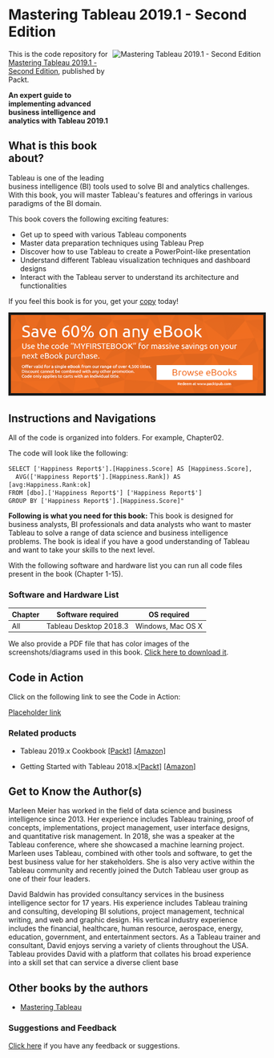 # Mastering Tableau 2019.1 - Second Edition


<a href="https://www.packtpub.com/big-data-and-business-intelligence/mastering-tableau-20191-second-edition?utm_source=github&utm_medium=repository&utm_campaign=9781789533880"><img src="https://d1ldz4te4covpm.cloudfront.net/sites/default/files/imagecache/ppv4_main_book_cover/B11431_1.png" alt="Mastering Tableau 2019.1 - Second Edition" height="256px" align="right"></a>

This is the code repository for [ Mastering Tableau 2019.1 - Second Edition](https://www.packtpub.com/big-data-and-business-intelligence/mastering-tableau-20191-second-edition?utm_source=github&utm_medium=repository&utm_campaign=9781789533880), published by Packt.

**An expert guide to implementing advanced business intelligence and analytics with Tableau 2019.1**

## What is this book about?
Tableau is one of the leading business intelligence (BI) tools used to solve BI and analytics challenges. With this book, you will master Tableau's features and offerings in various paradigms of the BI domain.

This book covers the following exciting features: 
* Get up to speed with various Tableau components
* Master data preparation techniques using Tableau Prep
* Discover how to use Tableau to create a PowerPoint-like presentation
* Understand different Tableau visualization techniques and dashboard designs
* Interact with the Tableau server to understand its architecture and functionalities

If you feel this book is for you, get your [copy](https://www.amazon.com/dp/1789533880) today!

<a href="https://www.packtpub.com/?utm_source=github&utm_medium=banner&utm_campaign=GitHubBanner"><img src="https://raw.githubusercontent.com/PacktPublishing/GitHub/master/GitHub.png" 
alt="https://www.packtpub.com/" border="5" /></a>


## Instructions and Navigations
All of the code is organized into folders. For example, Chapter02.

The code will look like the following:
```
SELECT ['Happiness Report$'].[Happiness.Score] AS [Happiness.Score], 
  AVG(['Happiness Report$'].[Happiness.Rank]) AS [avg:Happiness.Rank:ok] 
FROM [dbo].['Happiness Report$'] ['Happiness Report$'] 
GROUP BY ['Happiness Report$'].[Happiness.Score]"  
```

**Following is what you need for this book:**
This book is designed for business analysts, BI professionals and data analysts who want to master Tableau to solve a range of data science and business intelligence problems. The book is ideal if you have a good understanding of Tableau and want to take your skills to the next level.

With the following software and hardware list you can run all code files present in the book (Chapter 1-15).

### Software and Hardware List

| Chapter  | Software required                   | OS required                        |
| -------- | ------------------------------------| -----------------------------------|
|      All | Tableau Desktop 2018.3              | Windows, Mac OS X                  |


We also provide a PDF file that has color images of the screenshots/diagrams used in this book. [Click here to download it](https://www.packtpub.com/sites/default/files/downloads/9781789533880_ColorImages.pdf).

## Code in Action

Click on the following link to see the Code in Action:

[Placeholder link](www.youtube.com/URL)

### Related products <Other books you may enjoy>
* Tableau 2019.x Cookbook [[Packt]](https://www.packtpub.com/big-data-and-business-intelligence/tableau-2019x-cookbook?utm_source=github&utm_medium=repository&utm_campaign=9781789533385) [[Amazon]](https://www.amazon.com/dp/1789533384)

* Getting Started with Tableau 2018.x[[Packt]](https://www.packtpub.com/big-data-and-business-intelligence/getting-started-tableau-2018x?utm_source=github&utm_medium=repository&utm_campaign=9781788838689) [[Amazon]](https://www.amazon.com/dp/1788838688)

## Get to Know the Author(s)
Marleen Meier has worked in the field of data science and business intelligence since 2013. Her experience includes Tableau training, proof of concepts, implementations, project management, user interface designs, and quantitative risk management. In 2018, she was a speaker at the Tableau conference, where she showcased a machine learning project. Marleen uses Tableau, combined with other tools and software, to get the best business value for her stakeholders. She is also very active within the Tableau community and recently joined the Dutch Tableau user group as one of their four leaders.

David Baldwin has provided consultancy services in the business intelligence sector for 17 years. His experience includes Tableau training and consulting, developing BI solutions, project management, technical writing, and web and graphic design. His vertical industry experience includes the financial, healthcare, human resource, aerospace, energy, education, government, and entertainment sectors. As a Tableau trainer and consultant, David enjoys serving a variety of clients throughout the USA. Tableau provides David with a platform that collates his broad experience into a skill set that can service a diverse client base

## Other books by the authors
* [Mastering Tableau](https://www.packtpub.com/big-data-and-business-intelligence/mastering-tableau?utm_source=github&utm_medium=repository&utm_campaign=9781784397692)

### Suggestions and Feedback
[Click here](https://docs.google.com/forms/d/e/1FAIpQLSdy7dATC6QmEL81FIUuymZ0Wy9vH1jHkvpY57OiMeKGqib_Ow/viewform) if you have any feedback or suggestions.
